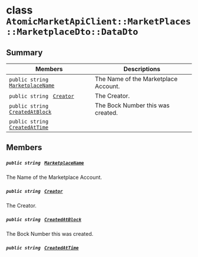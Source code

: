 # class `AtomicMarketApiClient::MarketPlaces::MarketplaceDto::DataDto` 

## Summary

 Members                                | Descriptions                                
----------------------------------------|---------------------------------------------
`public string ` [`MarketplaceName`](#class_atomic_market_api_client_1_1_market_places_1_1_marketplace_dto_1_1_data_dto_1a202fb3cd2f9ad5a116b4ca9748613d46) | The Name of the Marketplace Account.
`public string ` [`Creator`](#class_atomic_market_api_client_1_1_market_places_1_1_marketplace_dto_1_1_data_dto_1ac6576e54f7fe4af27631de464f458a7b) | The Creator.
`public string ` [`CreatedAtBlock`](#class_atomic_market_api_client_1_1_market_places_1_1_marketplace_dto_1_1_data_dto_1a022adc431e5845376e250208a999e12d) | The Bock Number this was created.
`public string ` [`CreatedAtTime`](#class_atomic_market_api_client_1_1_market_places_1_1_marketplace_dto_1_1_data_dto_1a4cb9b4aaa1372df6dc2bb7d8f4916403) | 

## Members

##### `public string ` [`MarketplaceName`](#class_atomic_market_api_client_1_1_market_places_1_1_marketplace_dto_1_1_data_dto_1a202fb3cd2f9ad5a116b4ca9748613d46) 

The Name of the Marketplace Account.

##### `public string ` [`Creator`](#class_atomic_market_api_client_1_1_market_places_1_1_marketplace_dto_1_1_data_dto_1ac6576e54f7fe4af27631de464f458a7b) 

The Creator.

##### `public string ` [`CreatedAtBlock`](#class_atomic_market_api_client_1_1_market_places_1_1_marketplace_dto_1_1_data_dto_1a022adc431e5845376e250208a999e12d) 

The Bock Number this was created.

##### `public string ` [`CreatedAtTime`](#class_atomic_market_api_client_1_1_market_places_1_1_marketplace_dto_1_1_data_dto_1a4cb9b4aaa1372df6dc2bb7d8f4916403) 

